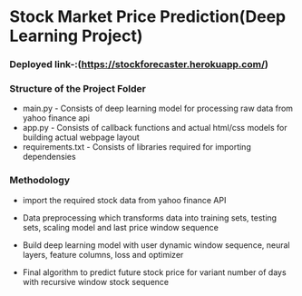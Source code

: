 
# Stock Market Price Prediction(Deep Learning Project)
### Deployed link-:(https://stockforecaster.herokuapp.com/)



### Structure of the Project Folder
- main.py - Consists of deep learning model for processing raw data from yahoo finance api
- app.py - Consists of callback functions and actual html/css models for building actual webpage layout
- requirements.txt - Consists of libraries required for importing dependensies 


### Methodology

- import the required stock data from yahoo finance API

- Data preprocessing which transforms data into training sets, testing sets, scaling  model and last price window sequence 

- Build deep learning model with user dynamic window sequence, neural layers, feature columns, loss and optimizer 

- Final algorithm to predict future stock price for variant number of days with recursive window stock sequence 




